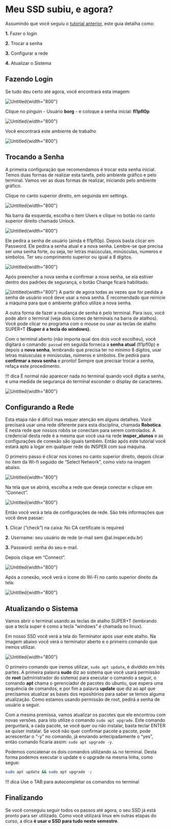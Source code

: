 # Meu SSD subiu, e agora?

Assumindo que você seguiu o [tutorial anterior](../recebi-meu-ssd/index.md), este guia detalha como: 

**1.** Fazer o login

**2.** Trocar a senha

**3.** Configurar a rede

**4.** Atualizar o Sistema

## Fazendo Login

Se tudo deu certo até agora, você encontrará esta imagem:

![Untitled](imgs/img1.png){width="800"}

Clique no pinguin - Usuário **borg** - e coloque a senha inicial: **fl1pfl0p**

![Untitled](imgs/img2.png){width="800"}

Você encontrará este ambiente de trabalho

![Untitled](imgs/img3.png){width="800"}

## Trocando a Senha

A primeira configuração que recomendamos é trocar esta senha inicial. Temos duas formas de realizar esta tarefa, pelo ambiente gráfico e pelo terminal. Vamos ver as duas formas de realizar, iniciando pelo ambiente gráfico.

Clique no canto superior direito, em seguinda em settings.

![Untitled](imgs/img4.png){width="800"}

Na barra da esquerda, escolha o item Users e clique no botão no canto superior direito chamado Unlock.

![Untitled](imgs/img5.png){width="800"}

Ele pedira a senha de usuário (ainda é fl1pfl0p). Depois basta clicar em Password. Ele pedira a senha atual e a nova senha. Lembre-se que precisa ser uma senha forte, ou seja, ter letras maiúsculas, minúsculas, números e símbolos. Ter seu comprimento superior ou igual a 8 dígitos.

![Untitled](imgs/img6.png){width="800"}

Após preencher a nova senha e confirmar a nova senha, se ela estiver dentro dos padrões de segurança, o botão Change ficará habilitado.

![Untitled](imgs/img7.png){width="800"}
A partir de agora todas as vezes que for pedida a senha de usuário você deve usar a nova senha. É recomendado que reinicie a máquina para que o ambiente gráfico utilize a nova senha.

A outra forma de fazer a mudança de senha é pelo terminal. Para isso, você pode abrir o terminal (veja dois ícones de terminais na barra de atalhos). Você pode clicar no programa com o mouse ou usar as teclas de atalho SUPER+T **(Super é a tecla do windows).**

Com o terminal aberto (não importa qual dos dois você escolheu), você digitará o comando: `passwd` em seguida forneca a **senha atual** (fl1pfl0p) e depois a **nova senha**, lembrando que precisa ter no mínimo 8 dígitos, usar letras maíusculas e minúsculas, números e símbolos. Ele pedirá para **confirmar a nova senha** e pronto! Sempre que precisar trocar a senha, refaça este procedimento.

!!! dica
    É normal não aparecer nada no terminal quando você digita a senha, é uma medida de segurança do terminal esconder o display de caracteres.

![Untitled](imgs/img8.png){width="800"}

## Configurando a Rede

Esta etapa não é difícil mas requer atenção em alguns detalhes. Você precisará usar uma rede diferente para esta disciplina, chamada **Robotica**. É nesta rede que nossos robôs se conectam para serem controlados. A credencial desta rede é a mesma que você usa na rede **insper_alunos** e as configurações de conexão são iguais também. Então após este tutorial você estará apto a logar em qualquer rede do INSPER com sua máquina.

O primeiro passo é clicar nos ícones no canto superior direito, depois clicar no item da Wi-fi seguido de “Select Network”, como visto na imagem abaixo.

![Untitled](imgs/img9.png){width="800"}

Na tela que se abrirá, escolha a rede que deseja conectar e clique em “Connect”.

![Untitled](imgs/img10.png){width="800"}

Então você verá a tela de configurações de rede. São três informações que você deve passar:

**1.** Clicar (”check”) na caixa: No CA certificate is required

**2.** Username: seu usuário de rede (e-mail sem @al.insper.edu.br)

**3.** Password: senha do seu e-mail.

Depois clique em “Connect”.

![Untitled](imgs/img11.png){width="800"}

Após a conexão, você verá o ícone do Wi-Fi no canto superior direito da tela:

![Untitled](imgs/img12.png){width="800"}

## Atualizando o Sistema

Vamos abrir o terminal usando as teclas de atalho SUPER+T (lembrando que a tecla super é como a tecla “windows” é chamada no linux).

Em nosso SSD você verá a tela do Terminator após usar este atalho. Na imagem abaixo você verá o terminator aberto e o primeiro comando que iremos utilizar. 

![Untitled](imgs/img13.png){width="800"}

O primeiro comando que iremos utilizar,  `sudo apt update`,  é dividido em três partes. A primeira palavra **sudo** diz ao sistema que você usará permissão de **root** (administrador do sistema) para executar o comando a seguir, o comando **apt** chama o gerenciador de pacotes do ubuntu, que espera uma sequência de comandos, e por fim a palavra **update** que diz ao apt que precisamos atualizar as bases dos repositórios para saber se temos alguma atualização. Como estamos usando permissão de root, pedirá a senha de usuário a seguir. 

Com a mesma premissa, vamos atualizar os pacotes que ele encontrou com novas versões. para isto utilize o comando `sudo apt upgrade`.  Este comando perguntará, a cada pacote, se você quer ou não instalar, basta teclar ENTER se quiser instalar. Se você não quer confirmar pacote a pacote, pode acrescentar o “-y” no comando, já enviando antecipadamente o “yes”, então comando ficaria assim: `sudo apt upgrade -y`.

Podemos concatenar os dois comandos utilizando `&&` no terminal. Desta forma podemos executar o update e o upgrade na mesma linha, como segue: 

```bash
sudo apt update && sudo apt upgrade -y
```

!!! dica
    Use o TAB para autocompletar os comandos no terminal

## Finalizando

Se você conseguiu seguir todos os passos até agora, o seu SSD já está pronto para ser utilizado. Como você utilizará linux em outras etapas do curso, a dica **é usar o SSD para tudo neste semestre**.
